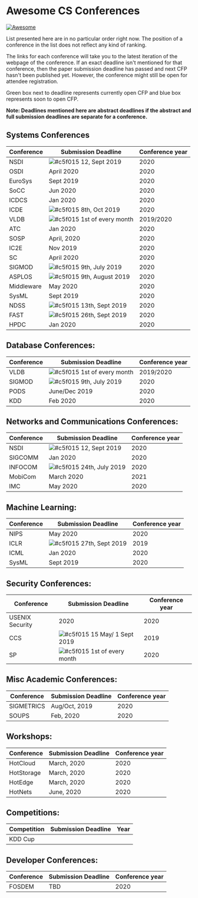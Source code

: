 Awesome CS Conferences
=============================

[![Awesome](https://awesome.re/badge.svg)](https://awesome.re)

List presented here are in no particular order right now.
The position of a conference in the list does not reflect any kind of ranking.

The links for each conference will take you to the latest iteration of the webpage of the conference. If an exact deadline isn't mentioned for that conference, then the paper submission deadline has passed and next CFP hasn't been published yet. However, the conference might still be open for attendee registration.

Green box next to deadline represents currently open CFP and blue box represents soon to open CFP.

**Note: Deadlines mentioned here are abstract deadlines if the abstract and full submission deadlines are separate for a conference.**

Systems Conferences
---------------
| Conference| Submission Deadline | Conference year|
|-----------|-------------------------------|------|
|NSDI|![#c5f015](https://placehold.it/15/c5f015/000000?text=+) 12, Sept 2019|2020|
|OSDI|April 2020|2020|
|EuroSys|Sept 2019|2020|
|SoCC|Jun 2020|2020|
|ICDCS|Jan 2020|2020|
|ICDE|![#c5f015](https://placehold.it/15/c5f015/000000?text=+) 8th, Oct 2019|2020|
|VLDB|![#c5f015](https://placehold.it/15/c5f015/000000?text=+) 1st of every month|2019/2020|
|ATC|Jan 2020|2020|
|SOSP|April, 2020|2020|
|IC2E|Nov 2019|2020|
|SC|April 2020|2020|
|SIGMOD|![#c5f015](https://placehold.it/15/c5f015/000000?text=+) 9th, July 2019|2020|
|ASPLOS|![#c5f015](https://placehold.it/15/c5f015/000000?text=+) 9th, August 2019|2020|
|Middleware|May 2020|2020|
|SysML|Sept 2019|2020|
|NDSS|![#c5f015](https://placehold.it/15/c5f015/000000?text=+) 13th, Sept 2019|2020|
|FAST|![#c5f015](https://placehold.it/15/c5f015/000000?text=+) 26th, Sept 2019|2020|
|HPDC|Jan 2020|2020|

Database Conferences:
---------------------
| Conference| Submission Deadline | Conference year|
|-----------|-------------------------------|------|
|VLDB|![#c5f015](https://placehold.it/15/c5f015/000000?text=+) 1st of every month|2019/2020|
|SIGMOD|![#c5f015](https://placehold.it/15/c5f015/000000?text=+) 9th, July 2019|2020|
|PODS|June/Dec 2019|2020|
|KDD|Feb 2020|2020|

Networks and Communications Conferences:
---------------------
| Conference| Submission Deadline | Conference year|
|-----------|-------------------------------|------|
|NSDI|![#c5f015](https://placehold.it/15/c5f015/000000?text=+) 12, Sept 2019|2020|
|SIGCOMM|Jan 2020|2020|
|INFOCOM|![#c5f015](https://placehold.it/15/c5f015/000000?text=+) 24th, July 2019|2020|
|MobiCom|March 2020|2021|
|IMC|May 2020|2020|


Machine Learning:
----------------
| Conference| Submission Deadline | Conference year|
|-----------|-------------------------------|------|
|NIPS|May 2020|2020|
|ICLR|![#c5f015](https://placehold.it/15/c5f015/000000?text=+) 27th, Sept 2019|2019|
|ICML|Jan 2020|2020|
|SysML|Sept 2019|2020|

Security Conferences:
---------------------
| Conference| Submission Deadline | Conference year|
|-----------|-------------------------------|------|
|USENIX Security| 2020 |2020|
|CCS|![#c5f015](https://placehold.it/15/c5f015/000000?text=+) 15 May/ 1 Sept 2019|2019|
|SP|![#c5f015](https://placehold.it/15/c5f015/000000?text=+) 1st of every month|2020|

Misc Academic Conferences:
----------
| Conference| Submission Deadline | Conference year|
|-----------|-------------------------------|------|
|SIGMETRICS|Aug/Oct, 2019|2020|
|SOUPS| Feb, 2020|2020|

Workshops:
----------
| Conference| Submission Deadline | Conference year|
|-----------|-------------------------------|------|
|HotCloud|March, 2020|2020|
|HotStorage|March, 2020|2020|
|HotEdge|March, 2020|2020|
|HotNets|June, 2020|2020|

Competitions:
-------------
| Competition | Submission Deadline | Year|
|-----------|-------------------------------|------|
|KDD Cup|||

Developer Conferences:
---------------------
| Conference| Submission Deadline | Conference year|
|-----------|-------------------------------|------|
|FOSDEM|TBD|2020|
